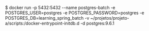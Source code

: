 $ docker run -p 5432:5432 --name postgres-batch -e POSTGRES_USER=postgres -e POSTGRES_PASSWORD=postgres -e POSTGRES_DB=learning_spring_batch -v ~/projetos/projeto-a/scripts:/docker-entrypoint-initdb.d -d postgres:9.6.1
